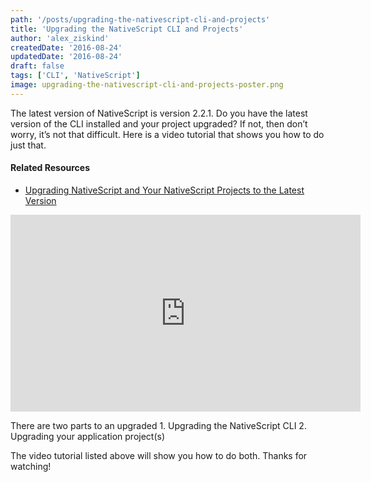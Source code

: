 ```yaml
---
path: '/posts/upgrading-the-nativescript-cli-and-projects'
title: 'Upgrading the NativeScript CLI and Projects'
author: 'alex_ziskind'
createdDate: '2016-08-24'
updatedDate: '2016-08-24'
draft: false
tags: ['CLI', 'NativeScript']
image: upgrading-the-nativescript-cli-and-projects-poster.png
---
```


The latest version of NativeScript is version 2.2.1. Do you have the latest version of the CLI installed and your project upgraded? If not, then don’t worry, it’s not that difficult. Here is a video tutorial that shows you how to do just that.

#### Related Resources

* [Upgrading NativeScript and Your NativeScript Projects to the Latest Version](https://youtu.be/lH04B5o9Am4)

<div class="videoWrapper">
    <iframe width="560" height="315" src="https://www.youtube.com/embed/lH04B5o9Am4" frameborder="0" allowfullscreen></iframe>
</div>

There are two parts to an upgraded 1. Upgrading the NativeScript CLI 2. Upgrading your application project(s)

The video tutorial listed above will show you how to do both. Thanks for watching!
